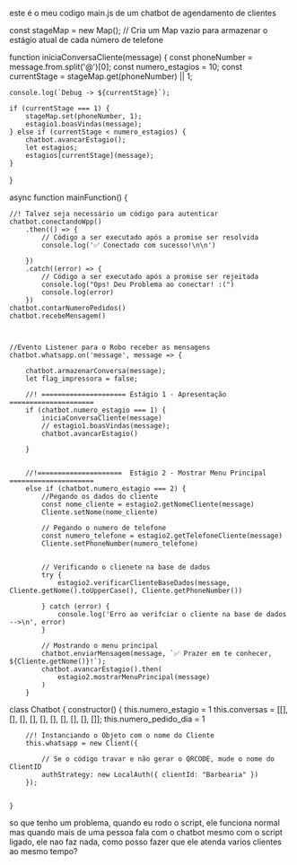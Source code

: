 este é o meu codigo main.js de um chatbot de agendamento de clientes

const stageMap = new Map(); // Cria um Map vazio para armazenar o estágio atual de cada número de telefone

function iniciaConversaCliente(message) {
    const phoneNumber = message.from.split('@')[0];
    const numero_estagios = 10;
    const currentStage = stageMap.get(phoneNumber) || 1;

    console.log(`Debug -> ${currentStage}`);

    if (currentStage === 1) {
        stageMap.set(phoneNumber, 1);
        estagio1.boasVindas(message);
    } else if (currentStage < numero_estagios) {
        chatbot.avancarEstagio();
        let estagios;
        estagios[currentStage](message);
    }
}





async function mainFunction() {

    //! Talvez seja necessário um código para autenticar
    chatbot.conectandoWpp()
        .then(() => {
            // Código a ser executado após a promise ser resolvida
            console.log('✅ Conectado com sucesso!\n\n')

        })
        .catch((error) => {
            // Código a ser executado após a promise ser rejeitada
            console.log("Ops! Deu Problema ao conectar! :(")
            console.log(error)
        })
    chatbot.contarNumeroPedidos()
    chatbot.recebeMensagem()



    //Evento Listener para o Robo receber as mensagens
    chatbot.whatsapp.on('message', message => {

        chatbot.armazenarConversa(message);
        let flag_impressora = false;

        //! ===================== Estágio 1 - Apresentação =====================
        if (chatbot.numero_estagio === 1) {
            iniciaConversaCliente(message)
            // estagio1.boasVindas(message);
            chatbot.avancarEstagio()

        }


        //!=====================  Estágio 2 - Mostrar Menu Principal =====================
        else if (chatbot.numero_estagio === 2) {
            //Pegando os dados do cliente
            const nome_cliente = estagio2.getNomeCliente(message)
            Cliente.setNome(nome_cliente)

            // Pegando o numero de telefone
            const numero_telefone = estagio2.getTelefoneCliente(message)
            Cliente.setPhoneNumber(numero_telefone)


            // Verificando o clienete na base de dados
            try {
                estagio2.verificarClienteBaseDados(message, Cliente.getNome().toUpperCase(), Cliente.getPhoneNumber())

            } catch (error) {
                console.log('Erro ao verifciar o cliente na base de dados -->\n', error)
            }

            // Mostrando o menu principal
            chatbot.enviarMensagem(message, `✅ Prazer em te conhecer, ${Cliente.getNome()}!`);
            chatbot.avancarEstagio().then(
                estagio2.mostrarMenuPrincipal(message)
            )
        }

class Chatbot {
    constructor() {
        this.numero_estagio = 1
        this.conversas = [[], [], [], [], [], [], [], [], [], []];
        this.numero_pedido_dia = 1

        //! Instanciando o Objeto com o nome do Cliente
        this.whatsapp = new Client({

            // Se o código travar e não gerar o QRCODE, mude o nome do ClientID
            authStrategy: new LocalAuth({ clientId: "Barbearia" })
        });


    }

so que tenho um problema, quando eu rodo o script, ele funciona normal mas quando mais de uma pessoa fala com o chatbot mesmo com o script ligado, ele nao faz nada, como posso fazer que ele atenda varios clientes ao mesmo tempo?